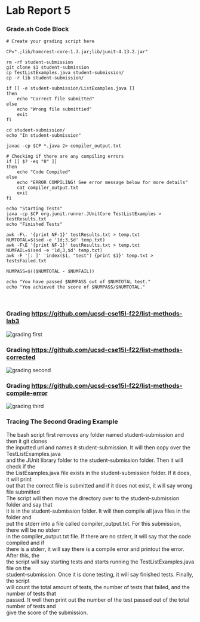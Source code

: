 # Lab Report 5
### Grade.sh Code Block
```
# Create your grading script here

CP=".;lib/hamcrest-core-1.3.jar;lib/junit-4.13.2.jar"

rm -rf student-submission
git clone $1 student-submission
cp TestListExamples.java student-submission/
cp -r lib student-submission/

if [[ -e student-submission/ListExamples.java ]]
then
    echo "Correct file submitted"
else
    echo "Wrong file submittied"
    exit
fi

cd student-submission/
echo "In student-submission"

javac -cp $CP *.java 2> compiler_output.txt

# Checking if there are any compiling errors
if [[ $? -eq "0" ]]
then
    echo "Code Compiled"	
else
	echo "ERROR COMPILING! See error message below for more details"
	cat compiler_output.txt
	exit
fi

echo "Starting Tests"
java -cp $CP org.junit.runner.JUnitCore TestListExamples > testResults.txt
echo "Finished Tests"

awk -F\. '{print NF-1}' testResults.txt > temp.txt
NUMTOTAL=$(sed -e '1d;3,$d' temp.txt)
awk -F\E '{print NF-1}' testResults.txt > temp.txt
NUMFAIL=$(sed -e '1d;3,$d' temp.txt)
awk -F '[: ]' 'index($1, "test") {print $1}' temp.txt > testsFailed.txt

NUMPASS=$(($NUMTOTAL - $NUMFAIL))

echo "You have passed $NUMPASS out of $NUMTOTAL test."
echo "You achieved the score of $NUMPASS/$NUMTOTAL."
```
<br/>

### Grading https://github.com/ucsd-cse15l-f22/list-methods-lab3

![grading first](https://user-images.githubusercontent.com/114313685/203482854-568a021a-3f8f-4526-9119-748733ce92ce.PNG) <br/>

### Grading https://github.com/ucsd-cse15l-f22/list-methods-corrected

![grading second](https://user-images.githubusercontent.com/114313685/203482166-74508382-a141-4db2-9f72-f36e12eb5f39.PNG) <br/>

### Grading https://github.com/ucsd-cse15l-f22/list-methods-compile-error

![grading third](https://user-images.githubusercontent.com/114313685/203482607-422b91eb-180b-438a-bda2-864b702c8ce8.PNG) <br/>

### Tracing The Second Grading Example

The bash script first removes any folder named student-submission and then it git clones <br/>
the inputted url and names it student-submission. It will then copy over the TestListExamples.java <br/>
and the JUnit library folder to the student-submission folder. Then it will check if the <br/>
the ListExamples.java file exists in the student-submission folder. If it does, it will print <br/>
out that the correct file is submitted and if it does not exist, it will say wrong file submitted <br/>
The script will then move the directory over to the student-submission folder and say that <br/>
it is in the student-submission folder. It will then compile all java files in the folder and <br/>
put the stderr into a file called compiler_output.txt. For this submission, there will be no stderr <br/>
in the compiler_output.txt file. If there are no stderr, it will say that the code compiled and if <br/>
there is a stderr, it will say there is a compile error and printout the error. After this, the <br/>
the script will say starting tests and starts running the TestListExamples.java file on the <br/>
student-submission. Once it is done testing, it will say finished tests. Finally, the script <br/>
will count the total amount of tests, the number of tests that failed, and the number of tests that <br/>
passed. It well then print out the number of the test passed out of the total number of tests and <br/>
give the score of the submission.





